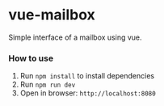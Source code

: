 # vue-mailbox

Simple interface of a mailbox using vue.

### How to use
 1. Run `npm install` to install dependencies
 2. Run `npm run dev`
 3. Open in browser: `http://localhost:8080`
